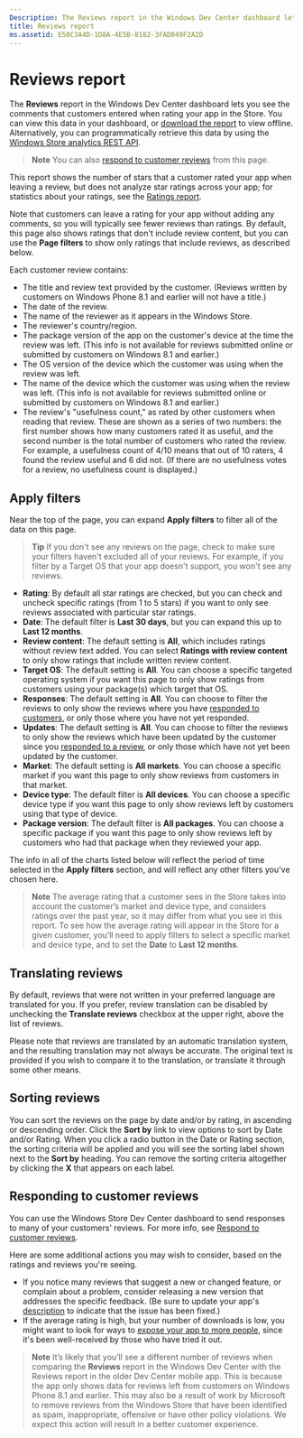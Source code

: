 ```yaml
---
Description: The Reviews report in the Windows Dev Center dashboard lets you see the comments that customers entered when rating your app in the Store.
title: Reviews report
ms.assetid: E50C3A4D-1D8A-4E5B-8182-3FAD049F2A2D
---
```


# Reviews report


The **Reviews** report in the Windows Dev Center dashboard lets you see the comments that customers entered when rating your app in the Store. You can view this data in your dashboard, or [download the report](download-analytic-reports.md) to view offline. Alternatively, you can programmatically retrieve this data by using the [Windows Store analytics REST API](../monetize/access-analytics-data-using-windows-store-services.md).

> **Note**  You can also [respond to customer reviews](respond-to-customer-reviews.md) from this page.

This report shows the number of stars that a customer rated your app when leaving a review, but does not analyze star ratings across your app; for statistics about your ratings, see the [Ratings report](ratings-report.md).

Note that customers can leave a rating for your app without adding any comments, so you will typically see fewer reviews than ratings. By default, this page also shows ratings that don't include review content, but you can use the **Page filters** to show only ratings that include reviews, as described below.

Each customer review contains:

-   The title and review text provided by the customer. (Reviews written by customers on Windows Phone 8.1 and earlier will not have a title.)
-   The date of the review.
-   The name of the reviewer as it appears in the Windows Store.
-   The reviewer's country/region.
-   The package version of the app on the customer's device at the time the review was left. (This info is not available for reviews submitted online or submitted by customers on Windows 8.1 and earlier.)
-   The OS version of the device which the customer was using when the review was left.
-   The name of the device which the customer was using when the review was left. (This info is not available for reviews submitted online or submitted by customers on Windows 8.1 and earlier.)
-   The review's "usefulness count," as rated by other customers when reading that review. These are shown as a series of two numbers: the first number shows how many customers rated it as useful, and the second number is the total number of customers who rated the review. For example, a usefulness count of 4/10 means that out of 10 raters, 4 found the review useful and 6 did not. (If there are no usefulness votes for a review, no usefulness count is displayed.)

## Apply filters


Near the top of the page, you can expand **Apply filters** to filter all of the data on this page.

>**Tip**  If you don't see any reviews on the page, check to make sure your filters haven't excluded all of your reviews. For example, if you filter by a Target OS that your app doesn't support, you won't see any reviews.

-   **Rating**: By default all star ratings are checked, but you can check and uncheck specific ratings (from 1 to 5 stars) if you want to only see reviews associated with particular star ratings.
-   **Date**: The default filter is **Last 30 days**, but you can expand this up to **Last 12 months**.
-   **Review content**: The default setting is **All**, which includes ratings without review text added. You can select **Ratings with review content** to only show ratings that include written review content.
-   **Target OS**: The default setting is **All**. You can choose a specific targeted operating system if you want this page to only show ratings from customers using your package(s) which target that OS.
-   **Responses**: The default setting is **All**. You can choose to filter the reviews to only show the reviews where you have [responded to customers](respond-to-customer-reviews.md), or only those where you have not yet responded.
-   **Updates**: The default setting is **All**. You can choose to filter the reviews to only show the reviews which have been updated by the customer since you [responded to a review](respond-to-customer-reviews.md), or only those which have not yet been updated by the customer.
-   **Market**: The default setting is **All markets**. You can choose a specific market if you want this page to only show reviews from customers in that market.
-   **Device type**: The default filter is **All devices**. You can choose a specific device type if you want this page to only show reviews left by customers using that type of device.
-   **Package version**: The default filter is **All packages**. You can choose a specific package if you want this page to only show reviews left by customers who had that package when they reviewed your app.

The info in all of the charts listed below will reflect the period of time selected in the **Apply filters** section, and will reflect any other filters you've chosen here.

> **Note**  The average rating that a customer sees in the Store takes into account the customer’s market and device type, and considers ratings over the past year, so it may differ from what you see in this report. To see how the average rating will appear in the Store for a given customer, you’ll need to apply filters to select a specific market and device type, and to set the **Date** to **Last 12 months**.

## Translating reviews


By default, reviews that were not written in your preferred language are translated for you. If you prefer, review translation can be disabled by unchecking the **Translate reviews** checkbox at the upper right, above the list of reviews.

Please note that reviews are translated by an automatic translation system, and the resulting translation may not always be accurate. The original text is provided if you wish to compare it to the translation, or translate it through some other means.

## Sorting reviews


You can sort the reviews on the page by date and/or by rating, in ascending or descending order. Click the **Sort by** link to view options to sort by Date and/or Rating. When you click a radio button in the Date or Rating section, the sorting criteria will be applied and you will see the sorting label shown next to the **Sort by** heading. You can remove the sorting criteria altogether by clicking the **X** that appears on each label.

## Responding to customer reviews


You can use the Windows Store Dev Center dashboard to send responses to many of your customers' reviews. For more info, see [Respond to customer reviews](respond-to-customer-reviews.md).

Here are some additional actions you may wish to consider, based on the ratings and reviews you're seeing.

-   If you notice many reviews that suggest a new or changed feature, or complain about a problem, consider releasing a new version that addresses the specific feedback. (Be sure to update your app's [description](create-app-descriptions.md) to indicate that the issue has been fixed.)
-   If the average rating is high, but your number of downloads is low, you might want to look for ways to [expose your app to more people](app-promotion-and-customer-engagement.md), since it's been well-received by those who have tried it out.

> **Note**  It’s likely that you’ll see a different number of reviews when comparing the **Reviews** report in the Windows Dev Center with the Reviews report in the older Dev Center mobile app. This is because the app only shows data for reviews left from customers on Windows Phone 8.1 and earlier. This may also be a result of work by Microsoft to remove reviews from the Windows Store that have been identified as spam, inappropriate, offensive or have other policy violations. We expect this action will result in a better customer experience.

 

 

 


<!--HONumber=May16_HO4-->


